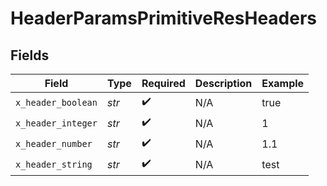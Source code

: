 # HeaderParamsPrimitiveResHeaders


## Fields

| Field              | Type               | Required           | Description        | Example            |
| ------------------ | ------------------ | ------------------ | ------------------ | ------------------ |
| `x_header_boolean` | *str*              | :heavy_check_mark: | N/A                | true               |
| `x_header_integer` | *str*              | :heavy_check_mark: | N/A                | 1                  |
| `x_header_number`  | *str*              | :heavy_check_mark: | N/A                | 1.1                |
| `x_header_string`  | *str*              | :heavy_check_mark: | N/A                | test               |